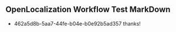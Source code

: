## OpenLocalization Workflow Test MarkDown
* 462a5d8b-5aa7-44fe-b04e-b0e92b5ad357 thanks!

<!--HONumber=Jul16_HO3-->


